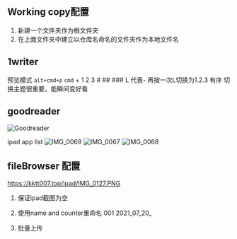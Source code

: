 ## Working copy配置
1. 新建一个文件夹作为根文件夹
2. 在上面文件夹中建立以仓库名命名的文件夹作为本地文件名

## 1writer
预览模式 `alt+cmd+p`
`cmd` + 1 2 3 # ## ### 
L 代表- 再按一次L切换为1.2.3 有序
切换主题很重要，能瞬间变好看

## goodreader
![Goodreader](https://kktt007.top/cfg/Goodreader.PNG)

ipad app list
![IMG_0069](https://kktt007.top/cfg/IMG_0069.PNG)
![IMG_0067](https://kktt007.top/cfg/IMG_0067.PNG)
![IMG_0068](https://kktt007.top/cfg/IMG_0068.PNG)


## fileBrowser 配置
https://kktt007.top/ipad/IMG_0127.PNG
1. 保证ipad截图为空

2. 使用name and counter重命名
001
2021_07_20_

3. 批量上传